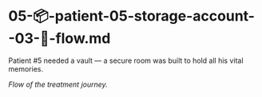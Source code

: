# 05-📦-patient-05-storage-account--03-🔄-flow.md

Patient #5 needed a vault — a secure room was built to hold all his vital memories.

_Flow of the treatment journey._